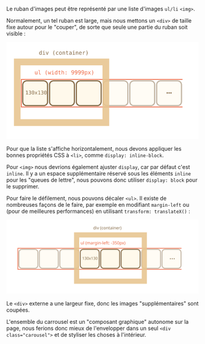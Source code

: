 Le ruban d'images peut être représenté par une liste d'images `ul/li` `<img>`.

Normalement, un tel ruban est large, mais nous mettons un `<div>` de taille fixe autour pour le "couper", de sorte que seule une partie du ruban soit visible :

![](carousel1.svg)

Pour que la liste s'affiche horizontalement, nous devons appliquer les bonnes propriétés CSS à `<li>`, comme `display: inline-block`.

Pour `<img>` nous devrions également ajuster `display`, car par défaut c'est `inline`. Il y a un espace supplémentaire réservé sous les éléments `inline` pour les "queues de lettre", nous pouvons donc utiliser `display: block` pour le supprimer.

Pour faire le défilement, nous pouvons décaler `<ul>`. Il existe de nombreuses façons de le faire, par exemple en modifiant `margin-left` ou (pour de meilleures performances) en utilisant `transform: translateX()` :

![](carousel2.svg)

Le `<div>` externe a une largeur fixe, donc les images "supplémentaires" sont coupées.

L'ensemble du carrousel est un "composant graphique" autonome sur la page, nous ferions donc mieux de l'envelopper dans un seul `<div class="carousel">` et de styliser les choses à l'intérieur.

<!--
The images ribbon can be represented as `ul/li` list of images `<img>`.

Normally, such a ribbon is wide, but we put a fixed-size `<div>` around to "cut" it, so that only a part of the ribbon is visible:

![](carousel1.svg)

To make the list show horizontally we need to apply correct CSS properties for `<li>`, like `display: inline-block`.

For `<img>` we should also adjust `display`, because by default it's `inline`. There's extra space reserved under `inline` elements for "letter tails", so we can use `display:block` to remove it.

To do the scrolling, we can shift `<ul>`. There are many ways to do it, for instance by changing `margin-left` or (better performance) use `transform: translateX()`:

![](carousel2.svg)

The outer `<div>` has a fixed width, so "extra" images are cut.

The whole carousel is a self-contained "graphical component" on the page, so we'd better wrap it into a single `<div class="carousel">` and style things inside it.-->
